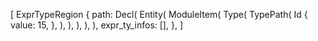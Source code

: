 [
    ExprTypeRegion {
        path: Decl(
            Entity(
                ModuleItem(
                    Type(
                        TypePath(
                            Id {
                                value: 15,
                            },
                        ),
                    ),
                ),
            ),
        ),
        expr_ty_infos: [],
    },
]